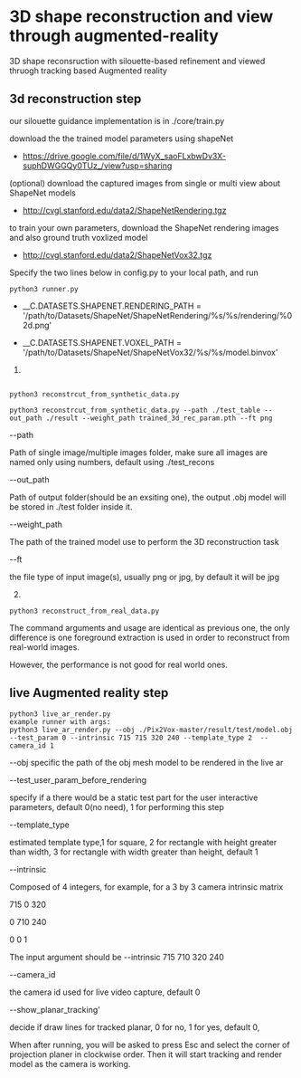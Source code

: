 # 3D shape reconstruction and view through augmented-reality
3D shape reconsruction with silouette-based refinement and viewed thruogh tracking based Augmented reality


## 3d reconstruction step

our silouette guidance implementation is in ./core/train.py

download the the trained model parameters using shapeNet

- https://drive.google.com/file/d/1WyX_saoFLxbwDv3X-suphDWGGQy0TUz_/view?usp=sharing


(optional) download the captured images from single or multi view about ShapeNet models

- http://cvgl.stanford.edu/data2/ShapeNetRendering.tgz


to train your own parameters, download the ShapeNet rendering images and also ground truth voxlized model 
- http://cvgl.stanford.edu/data2/ShapeNetVox32.tgz

Specify the two lines below in config.py to your local path, and run 

```
python3 runner.py
```

- __C.DATASETS.SHAPENET.RENDERING_PATH        = '/path/to/Datasets/ShapeNet/ShapeNetRendering/%s/%s/rendering/%02d.png'

- __C.DATASETS.SHAPENET.VOXEL_PATH            = '/path/to/Datasets/ShapeNet/ShapeNetVox32/%s/%s/model.binvox'

1.

```

python3 reconstrcut_from_synthetic_data.py 

python3 reconstrcut_from_synthetic_data.py --path ./test_table --out_path ./result --weight_path trained_3d_rec_param.pth --ft png

```
--path

Path of single image/multiple images folder, make sure all images are named only using numbers, default using ./test_recons

--out_path

Path of output folder(should be an exsiting one), the output .obj model will be stored in ./test folder inside it.

--weight_path

The path of the trained model use to perform the 3D reconstruction task

--ft

the file type of input image(s), usually png or jpg, by default it will be jpg


2.

```
python3 reconstruct_from_real_data.py

```
The command arguments and usage are identical as previous one, the only difference is one foreground extraction is used in order to reconstruct from real-world images.

However, the performance is not good for real world ones.

## live Augmented reality step

```
python3 live_ar_render.py 
example runner with args:
python3 live_ar_render.py --obj ./Pix2Vox-master/result/test/model.obj --test_param 0 --intrinsic 715 715 320 240 --template_type 2  --camera_id 1
```
--obj specific the path of the obj mesh model to be rendered in the live ar

--test_user_param_before_rendering 

specify if a there would be a static test part for the user interactive parameters, default 0(no need), 1 for performing this step 

--template_type  

estimated template type,1 for square, 2 for rectangle with height greater than width, 3 for rectangle with width greater than height, default 1

--intrinsic

Composed of 4 integers,  for example, for a 3 by 3 camera intrinsic matrix 

715   0     320

0     710   240

0         0         1

The input argument should be --intrinsic 715 710 320 240

--camera_id     

the camera id used for live video capture, default 0

--show_planar_tracking'   

decide if draw lines for tracked planar, 0 for no, 1 for yes, default 0,

When after running, you will be asked to press Esc and select the corner of projection planer in clockwise order. Then it will start tracking and render model as the camera is working.
